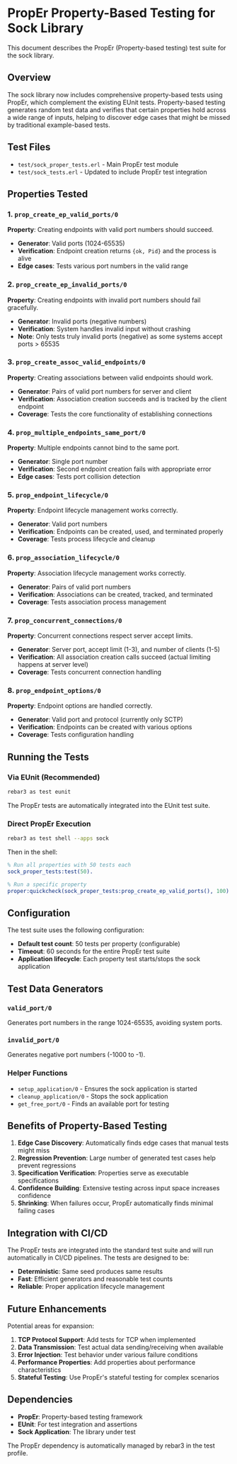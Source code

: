 # PropEr Property-Based Testing for Sock Library

This document describes the PropEr (Property-based testing) test suite for the sock library.

## Overview

The sock library now includes comprehensive property-based tests using PropEr, which complement the existing EUnit tests. Property-based testing generates random test data and verifies that certain properties hold across a wide range of inputs, helping to discover edge cases that might be missed by traditional example-based tests.

## Test Files

- `test/sock_proper_tests.erl` - Main PropEr test module
- `test/sock_tests.erl` - Updated to include PropEr test integration

## Properties Tested

### 1. `prop_create_ep_valid_ports/0`
**Property**: Creating endpoints with valid port numbers should succeed.
- **Generator**: Valid ports (1024-65535)
- **Verification**: Endpoint creation returns `{ok, Pid}` and the process is alive
- **Edge cases**: Tests various port numbers in the valid range

### 2. `prop_create_ep_invalid_ports/0`
**Property**: Creating endpoints with invalid port numbers should fail gracefully.
- **Generator**: Invalid ports (negative numbers)
- **Verification**: System handles invalid input without crashing
- **Note**: Only tests truly invalid ports (negative) as some systems accept ports > 65535

### 3. `prop_create_assoc_valid_endpoints/0`
**Property**: Creating associations between valid endpoints should work.
- **Generator**: Pairs of valid port numbers for server and client
- **Verification**: Association creation succeeds and is tracked by the client endpoint
- **Coverage**: Tests the core functionality of establishing connections

### 4. `prop_multiple_endpoints_same_port/0`
**Property**: Multiple endpoints cannot bind to the same port.
- **Generator**: Single port number
- **Verification**: Second endpoint creation fails with appropriate error
- **Edge cases**: Tests port collision detection

### 5. `prop_endpoint_lifecycle/0`
**Property**: Endpoint lifecycle management works correctly.
- **Generator**: Valid port numbers
- **Verification**: Endpoints can be created, used, and terminated properly
- **Coverage**: Tests process lifecycle and cleanup

### 6. `prop_association_lifecycle/0`
**Property**: Association lifecycle management works correctly.
- **Generator**: Pairs of valid port numbers
- **Verification**: Associations can be created, tracked, and terminated
- **Coverage**: Tests association process management

### 7. `prop_concurrent_connections/0`
**Property**: Concurrent connections respect server accept limits.
- **Generator**: Server port, accept limit (1-3), and number of clients (1-5)
- **Verification**: All association creation calls succeed (actual limiting happens at server level)
- **Coverage**: Tests concurrent connection handling

### 8. `prop_endpoint_options/0`
**Property**: Endpoint options are handled correctly.
- **Generator**: Valid port and protocol (currently only SCTP)
- **Verification**: Endpoints can be created with various options
- **Coverage**: Tests configuration handling

## Running the Tests

### Via EUnit (Recommended)
```bash
rebar3 as test eunit
```
The PropEr tests are automatically integrated into the EUnit test suite.

### Direct PropEr Execution
```bash
rebar3 as test shell --apps sock
```
Then in the shell:
```erlang
% Run all properties with 50 tests each
sock_proper_tests:test(50).

% Run a specific property
proper:quickcheck(sock_proper_tests:prop_create_ep_valid_ports(), 100).
```

## Configuration

The test suite uses the following configuration:
- **Default test count**: 50 tests per property (configurable)
- **Timeout**: 60 seconds for the entire PropEr test suite
- **Application lifecycle**: Each property test starts/stops the sock application

## Test Data Generators

### `valid_port/0`
Generates port numbers in the range 1024-65535, avoiding system ports.

### `invalid_port/0`
Generates negative port numbers (-1000 to -1).

### Helper Functions

- `setup_application/0` - Ensures the sock application is started
- `cleanup_application/0` - Stops the sock application
- `get_free_port/0` - Finds an available port for testing

## Benefits of Property-Based Testing

1. **Edge Case Discovery**: Automatically finds edge cases that manual tests might miss
2. **Regression Prevention**: Large number of generated test cases help prevent regressions
3. **Specification Verification**: Properties serve as executable specifications
4. **Confidence Building**: Extensive testing across input space increases confidence
5. **Shrinking**: When failures occur, PropEr automatically finds minimal failing cases

## Integration with CI/CD

The PropEr tests are integrated into the standard test suite and will run automatically in CI/CD pipelines. The tests are designed to be:
- **Deterministic**: Same seed produces same results
- **Fast**: Efficient generators and reasonable test counts
- **Reliable**: Proper application lifecycle management

## Future Enhancements

Potential areas for expansion:
1. **TCP Protocol Support**: Add tests for TCP when implemented
2. **Data Transmission**: Test actual data sending/receiving when available
3. **Error Injection**: Test behavior under various failure conditions
4. **Performance Properties**: Add properties about performance characteristics
5. **Stateful Testing**: Use PropEr's stateful testing for complex scenarios

## Dependencies

- **PropEr**: Property-based testing framework
- **EUnit**: For test integration and assertions
- **Sock Application**: The library under test

The PropEr dependency is automatically managed by rebar3 in the test profile.
